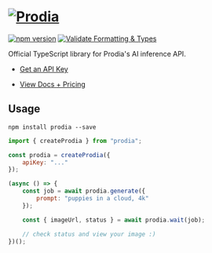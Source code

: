 # [![Prodia](https://raw.githubusercontent.com/prodialabs/prodia-js/master/logo.svg)](https://prodia.com)

[![npm version](https://badge.fury.io/js/prodia.svg)](https://badge.fury.io/js/prodia)
[![Validate Formatting & Types](https://github.com/prodialabs/prodia-js/actions/workflows/validate.yml/badge.svg)](https://github.com/prodialabs/prodia-js/actions/workflows/validate.yml)

Official TypeScript library for Prodia's AI inference API.

-   [Get an API Key](https://app.prodia.com/api)

-   [View Docs + Pricing](https://docs.prodia.com/reference/getting-started)

## Usage

```
npm install prodia --save
```

```javascript
import { createProdia } from "prodia";

const prodia = createProdia({
	apiKey: "..."
});

(async () => {
	const job = await prodia.generate({
		prompt: "puppies in a cloud, 4k"
	});

	const { imageUrl, status } = await prodia.wait(job);

	// check status and view your image :)
})();
```
